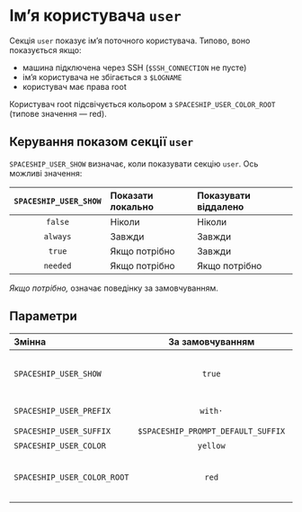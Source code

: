 # Ім’я користувача `user`

Секція `user` показує імʼя поточного користувача. Типово, воно показується якщо:

* машина підключена через SSH (`$SSH_CONNECTION` не пусте)
* імʼя користувача не збігається з `$LOGNAME`
* користувач має права root

Користувач root підсвічується кольором з `SPACESHIP_USER_COLOR_ROOT` (типове значення — red).

## Керування показом секції `user`

`SPACESHIP_USER_SHOW` визначає, коли показувати секцію `user`. Ось можливі значення:

| `SPACESHIP_USER_SHOW` | Показати локально | Показувати віддалено |
|:---------------------:|:----------------- |:-------------------- |
|        `false`        | Ніколи            | Ніколи               |
|       `always`        | Завжди            | Завжди               |
|        `true`         | Якщо потрібно     | Завжди               |
|       `needed`        | Якщо потрібно     | Якщо потрібно        |

*Якщо потрібно,* означає поведінку за замовчуванням.

## Параметри

| Змінна                      |          За замовчуванням          | Пояснення                                                  |
|:--------------------------- |:----------------------------------:| ---------------------------------------------------------- |
| `SPACESHIP_USER_SHOW`       |               `true`               | Показувати секцію (`true`, `false`, `always` або `needed`) |
| `SPACESHIP_USER_PREFIX`     |              `with·`               | Префікс секції                                             |
| `SPACESHIP_USER_SUFFIX`     | `$SPACESHIP_PROMPT_DEFAULT_SUFFIX` | Суфікс секції                                              |
| `SPACESHIP_USER_COLOR`      |              `yellow`              | Колір секції                                               |
| `SPACESHIP_USER_COLOR_ROOT` |               `red`                | Колір секції, якщо користувачем є root                     |



